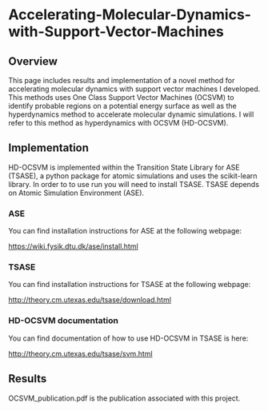 # Accelerating-Molecular-Dynamics-with-Support-Vector-Machines

## Overview
This page includes results and implementation of a novel method for accelerating molecular dynamics with support vector machines I developed. This methods uses One Class Support Vector Machines (OCSVM) to identify probable regions on a potential energy surface as well as the hyperdynamics method to accelerate molecular dynamic simulations.  I will refer to this method as hyperdynamics with OCSVM (HD-OCSVM).

## Implementation 

HD-OCSVM is implemented  within the Transition State Library for ASE (TSASE), a python package for atomic simulations and uses the scikit-learn library. In order to to use run  you will need to install TSASE.  TSASE depends on Atomic Simulation Environment (ASE). 

### ASE

You can find installation instructions for ASE at the following webpage: 

https://wiki.fysik.dtu.dk/ase/install.html

### TSASE 

You can find installation instructions for TSASE at the following webpage:

http://theory.cm.utexas.edu/tsase/download.html

### HD-OCSVM documentation

You can find documentation of how to use HD-OCSVM in TSASE is here:

http://theory.cm.utexas.edu/tsase/svm.html

## Results 

OCSVM_publication.pdf is the publication associated with this project.
